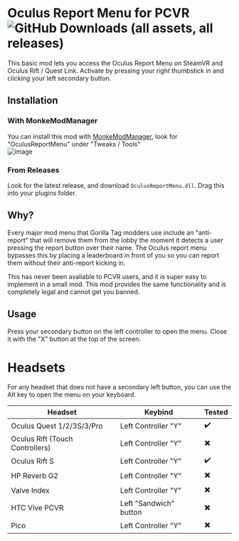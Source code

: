 # Oculus Report Menu for PCVR ![GitHub Downloads (all assets, all releases)](https://img.shields.io/github/downloads/stickmaster10/OculusReportMenu/total)
This basic mod lets you access the Oculus Report Menu on SteamVR and Oculus Rift / Quest Link. Activate by pressing your right thumbstick in and clicking your left secondary button.

## Installation
### With MonkeModManager
You can install this mod with [MonkeModManager](https://github.com/the-graze/monkemodmanager), look for "OculusReportMenu" under "Tweaks / Tools" <br>
![image](https://github.com/user-attachments/assets/21879ee0-dd12-446f-9a3b-8782fae407fb)

### From Releases
Look for the latest release, and download ``OculusReportMenu.dll``. Drag this into your plugins folder.

## Why?
Every major mod menu that Gorilla Tag modders use include an "anti-report" that will remove them from the lobby the moment it detects a user pressing the report button over their name. The Oculus report menu bypasses this by placing a leaderboard in front of you so you can report them without their anti-report kicking in.

This has never been avaliable to PCVR users, and it is super easy to implement in a small mod. This mod provides the same functionality and is completely legal and cannot get you banned.

## Usage
Press your secondary button on the left controller to open the menu. Close it with the "X" button at the top of the screen.

# Headsets
For any headset that does not have a secondary left button, you can use the Alt key to open the menu on your keyboard.

| Headset | Keybind | Tested |
|---------|---------|-----------|
| Oculus Quest 1/2/3S/3/Pro | Left Controller "Y" | ✔️ |
| Oculus Rift (Touch Controllers) | Left Controller "Y" | ✖️ |
| Oculus Rift S | Left Controller "Y" | ✔️ |
| HP Reverb G2 | Left Controller "Y" | ✖️ |
| Valve Index | Left Controller "Y" | ✖️ |
| HTC Vive PCVR | Left "Sandwich" button | ✖️ |
| Pico | Left Controller "Y" | ✖️ |

